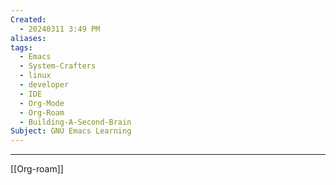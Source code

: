 ```yaml
---
Created:
  - 20240311 3:49 PM
aliases: 
tags:
  - Emacs
  - System-Crafters
  - linux
  - developer
  - IDE
  - Org-Mode
  - Org-Roam
  - Building-A-Second-Brain
Subject: GNU Emacs Learning
---
```

--------------------------------
[[Org-roam]]
